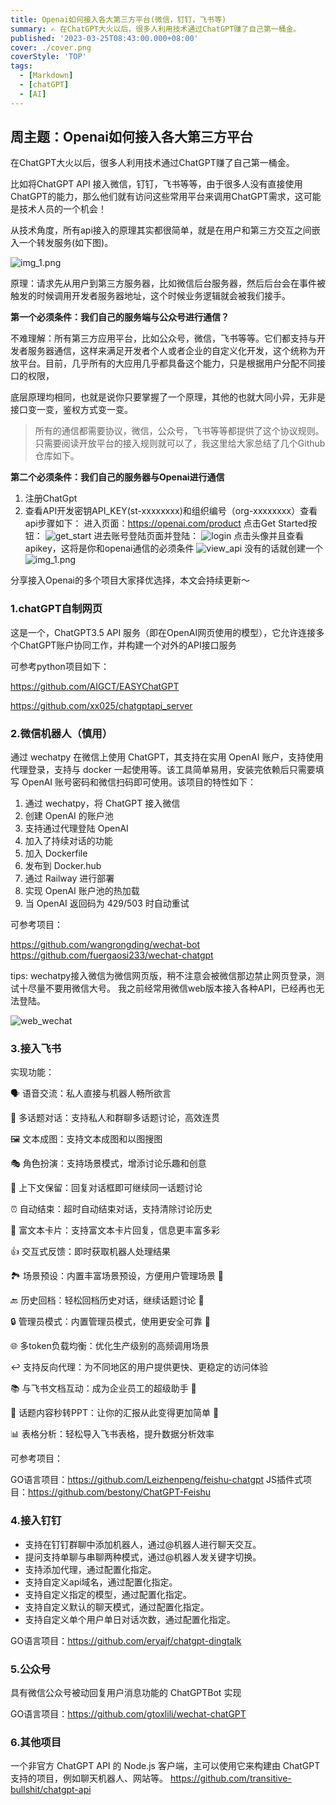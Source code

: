 ```yaml
---
title: Openai如何接入各大第三方平台(微信，钉钉，飞书等)
summary: ✍ 在ChatGPT大火以后，很多人利用技术通过ChatGPT赚了自己第一桶金。
published: '2023-03-25T08:43:00.000+08:00'
cover: ./cover.png
coverStyle: 'TOP'
tags:
  - [Markdown]
  - [chatGPT]
  - [AI]
---
```


## 周主题：Openai如何接入各大第三方平台

在ChatGPT大火以后，很多人利用技术通过ChatGPT赚了自己第一桶金。

比如将ChatGPT API 接入微信，钉钉，飞书等等，由于很多人没有直接使用ChatGPT的能力，那么他们就有访问这些常用平台来调用ChatGPT需求，这可能是技术人员的一个机会！

从技术角度，所有api接入的原理其实都很简单，就是在用户和第三方交互之间嵌入一个转发服务(如下图)。

![img_1.png](cover.png)

原理：请求先从用户到第三方服务器，比如微信后台服务器，然后后台会在事件被触发的时候调用开发者服务器地址，这个时候业务逻辑就会被我们接手。



**第一个必须条件：我们自己的服务端与公众号进行通信？** 


不难理解：所有第三方应用平台，比如公众号，微信，飞书等等。它们都支持与开发者服务器通信，这样来满足开发者个人或者企业的自定义化开发，这个统称为开放平台。目前，几乎所有的大应用几乎都具备这个能力，只是根据用户分配不同接口的权限，

底层原理均相同，也就是说你只要掌握了一个原理，其他的也就大同小异，无非是接口变一变，鉴权方式变一变。


> 所有的通信都需要协议，微信，公众号，飞书等等都提供了这个协议规则。只需要阅读开放平台的接入规则就可以了，我这里给大家总结了几个Github仓库如下。

**第二个必须条件：我们自己的服务器与Openai进行通信**
1. 注册ChatGpt
2. 查看API开发密钥API_KEY(st-xxxxxxxx)和组织编号（org-xxxxxxxx）查看api步骤如下：
    进入页面：https://openai.com/product
    点击Get Started按钮：
    ![get_start](get_start.png) 
    进去账号登陆页面并登陆：
    ![login](login.png)
    点击头像并且查看apikey，这将是你和openai通信的必须条件
    ![view_api](view_api.png)
    没有的话就创建一个
    ![img_1.png](img_1.png)
    

分享接入Openai的多个项目大家择优选择，本文会持续更新～


### 1.chatGPT自制网页

这是一个，ChatGPT3.5 API 服务（即在OpenAI网页使用的模型），它允许连接多个ChatGPT账户协同工作，并构建一个对外的API接口服务

可参考python项目如下：

https://github.com/AIGCT/EASYChatGPT

https://github.com/xx025/chatgptapi_server



### 2.微信机器人（慎用）


通过 wechatpy 在微信上使用 ChatGPT，其支持在实用 OpenAI 账户，支持使用代理登录，支持与 docker 一起使用等。该工具简单易用，安装完依赖后只需要填写 OpenAI 账号密码和微信扫码即可使用。该项目的特性如下：
1. 通过 wechatpy，将 ChatGPT 接入微信
2. 创建 OpenAI 的账户池
3. 支持通过代理登陆 OpenAI
4. 加入了持续对话的功能
5. 加入 Dockerfile
6. 发布到 Docker.hub
7. 通过 Railway 进行部署
8. 实现 OpenAI 账户池的热加载
9. 当 OpenAI 返回码为 429/503 时自动重试

可参考项目：

https://github.com/wangrongding/wechat-bot
https://github.com/fuergaosi233/wechat-chatgpt

tips: wechatpy接入微信为微信网页版，稍不注意会被微信那边禁止网页登录，测试十尽量不要用微信大号。
我之前经常用微信web版本接入各种API，已经再也无法登陆。

![web_wechat](web_wechat.jpeg)


### 3.接入飞书


实现功能：

🗣 语音交流：私人直接与机器人畅所欲言

💬 多话题对话：支持私人和群聊多话题讨论，高效连贯

🖼 文本成图：支持文本成图和以图搜图

🎭 角色扮演：支持场景模式，增添讨论乐趣和创意

🔄 上下文保留：回复对话框即可继续同一话题讨论

⏰ 自动结束：超时自动结束对话，支持清除讨论历史

📝 富文本卡片：支持富文本卡片回复，信息更丰富多彩

👍 交互式反馈：即时获取机器人处理结果

🏞 场景预设：内置丰富场景预设，方便用户管理场景 🚧

🔙 历史回档：轻松回档历史对话，继续话题讨论 🚧

🔒 管理员模式：内置管理员模式，使用更安全可靠 🚧

🌐 多token负载均衡：优化生产级别的高频调用场景

↩️ 支持反向代理：为不同地区的用户提供更快、更稳定的访问体验

📚 与飞书文档互动：成为企业员工的超级助手 🚧

🎥 话题内容秒转PPT：让你的汇报从此变得更加简单 🚧

📊 表格分析：轻松导入飞书表格，提升数据分析效率 

可参考项目：

GO语言项目：https://github.com/Leizhenpeng/feishu-chatgpt
JS插件式项目：https://github.com/bestony/ChatGPT-Feishu




### 4.接入钉钉

- 支持在钉钉群聊中添加机器人，通过@机器人进行聊天交互。
- 提问支持单聊与串聊两种模式，通过@机器人发关键字切换。
- 支持添加代理，通过配置化指定。
- 支持自定义api域名，通过配置化指定。
- 支持自定义指定的模型，通过配置化指定。
- 支持自定义默认的聊天模式，通过配置化指定。
- 支持自定义单个用户单日对话次数，通过配置化指定。



GO语言项目：https://github.com/eryajf/chatgpt-dingtalk



### 5.公众号

具有微信公众号被动回复用户消息功能的 ChatGPTBot 实现

GO语言项目：https://github.com/gtoxlili/wechat-chatGPT



### 6.其他项目

一个非官方 ChatGPT API 的 Node.js 客户端，主可以使用它来构建由 ChatGPT 支持的项目，例如聊天机器人、网站等。
https://github.com/transitive-bullshit/chatgpt-api